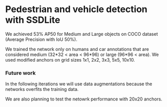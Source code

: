 # Pedestrian and vehicle detection with SSDLite

We achieved 53% AP50 for Medium and Large objects on COCO dataset (Average Precision with IoU 50%).

We trained the network only on humans and car annotations that are considered medium (32\*32 < area < 96\*96) or large (96\*96 < area). We used modified anchors on grid sizes 1x1, 2x2, 3x3, 5x5, 10x10.

### Future work

In the following iterations we will use data augmentations because the networks overfits the training data.

We are also planning to test the netowrk performance with 20x20 anchors.
